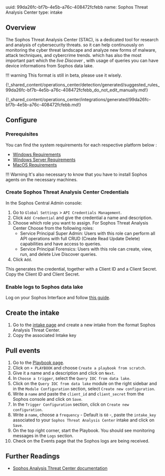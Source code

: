 uuid: 99da26fc-bf7b-4e5b-a76c-408472fcfebb
name: Sophos Threat Analysis Center
type: intake

## Overview

The Sophos Threat Analysis Center (STAC), is a dedicated tool for research and analysis of cybersecurity threats. so it can help continuously on monitoring the cyber threat landscape and analyze new forms of malware, attack techniques, and cybercrime trends. which has also the most important part which the _live Discover_ , with usage of queries you can have device informations from Sophos data lake.

!!! warning
    This format is still in beta, please use it wisely.

{!\_shared_content/operations_center/detection/generated/suggested_rules_99da26fc-bf7b-4e5b-a76c-408472fcfebb_do_not_edit_manually.md!}

{!\_shared_content/operations_center/integrations/generated/99da26fc-bf7b-4e5b-a76c-408472fcfebb.md!}

## Configure

### Prerequisites

You can find the system requirements for each respective platform below : <br />

- [Windows Requirements](https://support.sophos.com/support/s/article/KB-000035144?language=en_US)
- [Windows Server Requirements](https://support.sophos.com/support/s/article/KB-000034074?language=en_US)
- [MacOS Requirements](https://support.sophos.com/support/s/article/KB-000034670?language=en_US)

!!! Warning
    It's also necessary to know that you have to install Sophos agents on the necessary machines.

### Create Sophos Threat Analysis Center Credentials

In the Sophos Central Admin console:

1. Go to `Global Settings` > `API Credentials Management`.
2. Click `Add Credential` and give the credential a name and description.
3. Choose which role you want to assign. For Sophos Threat Analysis Center Choose from the following roles:
    - Service Principal Super Admin: Users with this role can perform all API operations with full CRUD (Create Read Update Delete) capabilities and have access to queries.
    - Service Principal Forensics: Users with this role can create, view, run, and delete Live Discover queries.
4. Click `Add`.

This generates the credential, together with a Client ID and a Client Secret.
Copy the Client ID and Client Secret.

### Enable logs to Sophos data lake

Log on your Sophos Interface and follow [this guide](https://community.sophos.com/intercept-x-endpoint/f/recommended-reads/130364/getting-started-with-sophos-xdr-data-lake-hydration).

## Create the intake

1. Go to the [intake page](https://app.sekoia.io/operations/intakes) and create a new intake from the format Sophos Analysis Threat Center.
2. Copy the associated Intake key

## Pull events

1. Go to the [Playbook page](https://app.sekoia.io/operations/playbooks).
2. Click on `+ PLAYBOOK` and choose `Create a playbook from scratch`.
3. Give it a name and a description and click on `Next`.
4. In `Choose a trigger`, select the `Query IOC from data lake`.
5. Click on the `Query IOC from data lake` module on the right sidebar and in the `Module Configuration` section, select `Create new configuration`.
6. Write a `name` and paste the `client_id` and `client_secret` from the Sophos console and click on `Save`.
7. In the `Trigger Configuration` section, click on `Create new configuration`.
8. Write a `name`, choose a `frequency` - Default is `60` -, paste the `intake_key` associated to your `Sophos Threat Analysis Center` intake and click on `Save`.
9. On the top right corner, start the Playbook. You should see monitoring messages in the `Logs` section.
10. Check on the Events page that the Sophos logs are being received.

## Further Readings

- [Sophos Analysis Threat Center documentation](https://doc.sophos.com/central/customer/help/en-us/ManageYourProducts/ThreatAnalysisCenter/index.html)
